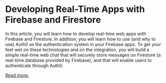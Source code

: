 # Developing Real-Time Apps with Firebase and Firestore

In this article, you will learn how to develop real-time web apps with Firebase and Firestore. In addition, you will learn how to use (and why to use) Auth0 as the authentication system in your Firebase apps. To get your feet wet on these technologies and on the integration, you will build a simple real-time web chat that will securely store messages on Firestore (a real-time database provided by Firebase), and that will enable users to authenticate through Auth0.

[Read more.](developing-real-time-apps-with-firebase-and-firestore)
